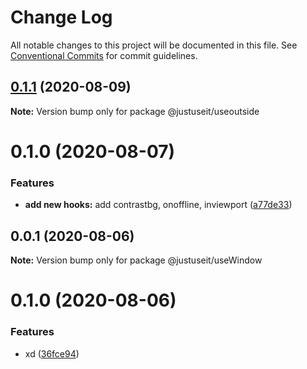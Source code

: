 # Change Log

All notable changes to this project will be documented in this file.
See [Conventional Commits](https://conventionalcommits.org) for commit guidelines.

## [0.1.1](https://github.com/volkerchartier/justuseit/compare/@justuseit/useoutside@0.1.0...@justuseit/useoutside@0.1.1) (2020-08-09)

**Note:** Version bump only for package @justuseit/useoutside





# 0.1.0 (2020-08-07)


### Features

* **add new hooks:** add contrastbg, onoffline, inviewport ([a77de33](https://github.com/volkerchartier/justuseit/commit/a77de331e731341c230e0429fa7a077ac39423bb))





## 0.0.1 (2020-08-06)

**Note:** Version bump only for package @justuseit/useWindow





# 0.1.0 (2020-08-06)


### Features

* xd ([36fce94](https://github.com/volkerchartier/justuseit/commit/36fce942e465a01ae7c97696f3a558a3bffcbbef))
